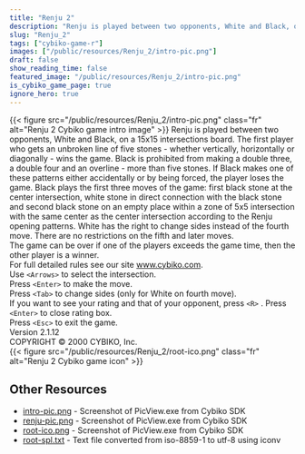 ```yaml
---
title: "Renju 2"
description: "Renju is played between two opponents, White and Black, on a 15x15 intersections board. The first player who gets an unbroken line of five stones - whether vertically, horizontally or diagonally - wins the game. Black is prohibited from making a double three, a double four and an..."
slug: "Renju_2"
tags: ["cybiko-game-r"]
images: ["/public/resources/Renju_2/intro-pic.png"]
draft: false
show_reading_time: false
featured_image: "/public/resources/Renju_2/intro-pic.png"
is_cybiko_game_page: true
ignore_hero: true
---
```

{{< figure src="/public/resources/Renju_2/intro-pic.png" class="fr" alt="Renju 2 Cybiko game intro image" >}}
Renju is played between two opponents, White and Black, on a 15x15 intersections board. The first player who gets an unbroken line of five stones - whether vertically, horizontally or diagonally - wins the game. Black is prohibited from making a double three, a double four and an overline - more than five stones. If Black makes one of these patterns either accidentally or by being forced, the player loses the game. Black plays the first three moves of the game: first black stone at the center intersection, white stone in direct connection with the black stone and second black stone on an empty place within a zone of 5x5 intersection with the same center as the center intersection according to the Renju opening patterns. White has the right to change sides instead of the fourth move. There are no restrictions on the fifth and later moves. \
The game can be over if one of the players exceeds the game time, then the other player is a winner. \
For full detailed rules see our site www.cybiko.com. \
Use `<Arrows>`  to select the intersection. \
Press `<Enter>`  to make the move. \
Press `<Tab>`  to change sides (only for White on fourth move). \
If you want to see your rating and that of your opponent, press `<R>` . Press `<Enter>`  to close rating box. \
Press `<Esc>`  to exit the game. \
Version 2.1.12 \
COPYRIGHT © 2000 CYBIKO, Inc. \
 {{< figure src="/public/resources/Renju_2/root-ico.png" class="fr" alt="Renju 2 Cybiko game icon" >}}

## Other Resources
* [intro-pic.png](/public/resources/Renju_2/intro-pic.png) - Screenshot of PicView.exe from Cybiko SDK
* [renju-pic.png](/public/resources/Renju_2/renju-pic.png) - Screenshot of PicView.exe from Cybiko SDK
* [root-ico.png](/public/resources/Renju_2/root-ico.png) - Screenshot of PicView.exe from Cybiko SDK
* [root-spl.txt](/public/resources/Renju_2/root-spl.txt) - Text file converted from iso-8859-1 to utf-8 using iconv

